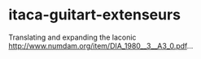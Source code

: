 # itaca-guitart-extenseurs

Translating and expanding the laconic http://www.numdam.org/item/DIA_1980__3__A3_0.pdf...
